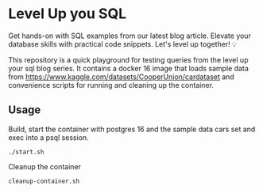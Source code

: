 # Level Up you SQL
Get hands-on with SQL examples from our latest blog article. Elevate your database skills with practical code snippets. Let's level up together! 💡

This repository is a quick playground for testing queries from the level up your sql blog series.
It contains a docker 16 image that loads sample data from https://www.kaggle.com/datasets/CooperUnion/cardataset and
convenience scripts for running and cleaning up the container.

## Usage

Build, start the container with postgres 16 and the sample data cars set and exec into a psql session.
```shell
./start.sh
```

Cleanup the container 
```shell
cleanup-container.sh
```

